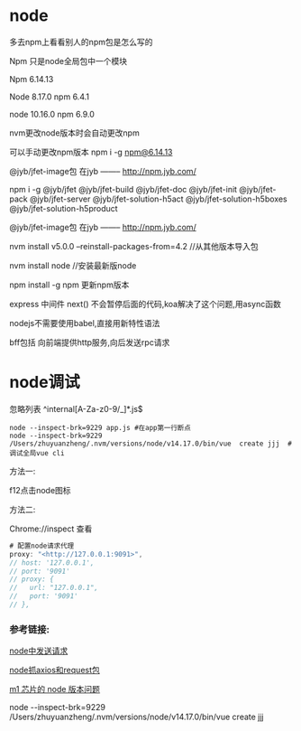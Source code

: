 # node

多去npm上看看别人的npm包是怎么写的

Npm 只是node全局包中一个模块

Npm 6.14.13

Node 8.17.0 npm 6.4.1

node 10.16.0 npm 6.9.0

nvm更改node版本时会自动更改npm

可以手动更改npm版本 npm i -g npm@6.14.13

@jyb/jfet-image包 在jyb ——– http://npm.jyb.com/

npm i -g @jyb/jfet @jyb/jfet-build @jyb/jfet-doc @jyb/jfet-init @jyb/jfet-pack @jyb/jfet-server @jyb/jfet-solution-h5act @jyb/jfet-solution-h5boxes @jyb/jfet-solution-h5product

@jyb/jfet-image包 在jyb ——– http://npm.jyb.com/

nvm install v5.0.0 –reinstall-packages-from=4.2 //从其他版本导入包

nvm install node //安装最新版node

npm install -g npm 更新npm版本

express 中间件 next() 不会暂停后面的代码,koa解决了这个问题,用async函数

nodejs不需要使用babel,直接用新特性语法

bff包括 向前端提供http服务,向后发送rpc请求

# node调试



忽略列表  ^internal[A-Za-z0-9/_]*\.js$

```shell
node --inspect-brk=9229 app.js #在app第一行断点
node --inspect-brk=9229 /Users/zhuyuanzheng/.nvm/versions/node/v14.17.0/bin/vue  create jjj  #调试全局vue cli
```

方法一:

f12点击node图标

方法二:

Chrome://inspect 查看

```javascript
# 配置node请求代理
proxy: "<http://127.0.0.1:9091>",
// host: '127.0.0.1',
// port: '9091'
// proxy: {
//   url: "127.0.0.1",
//   port: '9091'
// },
```

### 参考链接:

[node中发送请求](https://www.misterma.com/archives/893/)

[node抓axios和request包](https://zhuanlan.zhihu.com/p/390785202)

[m1 芯片的 node 版本问题](https://www.clloz.com/programming/front-end/js/2021/10/27/node-version-apple-silicon/)





node --inspect-brk=9229 /Users/zhuyuanzheng/.nvm/versions/node/v14.17.0/bin/vue  create jjj
